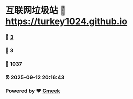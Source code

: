# 互联网垃圾站 :link: https://turkey1024.github.io 
### :page_facing_up: [3](https://turkey1024.github.io/tag.html) 
### :speech_balloon: 3 
### :hibiscus: 1037 
### :alarm_clock: 2025-09-12 20:16:43 
### Powered by :heart: [Gmeek](https://github.com/Meekdai/Gmeek)
